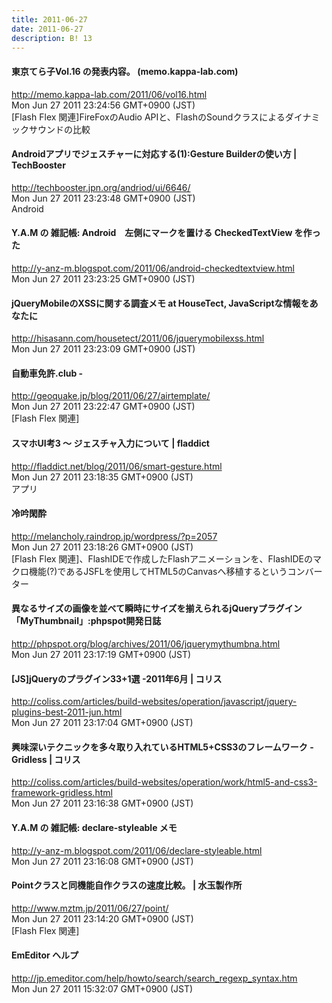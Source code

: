 ```yaml
---
title: 2011-06-27
date: 2011-06-27
description: B! 13
---
```


#### 東京てら子Vol.16 の発表内容。 (memo.kappa-lab.com)
http://memo.kappa-lab.com/2011/06/vol16.html<br>
Mon Jun 27 2011 23:24:56 GMT+0900 (JST)<br>
[Flash Flex 関連]FireFoxのAudio APIと、FlashのSoundクラスによるダイナミックサウンドの比較


#### Androidアプリでジェスチャーに対応する(1):Gesture Builderの使い方 | TechBooster
http://techbooster.jpn.org/andriod/ui/6646/<br>
Mon Jun 27 2011 23:23:48 GMT+0900 (JST)<br>
Android


#### Y.A.M の 雑記帳: Android　左側にマークを置ける CheckedTextView を作った
http://y-anz-m.blogspot.com/2011/06/android-checkedtextview.html<br>
Mon Jun 27 2011 23:23:25 GMT+0900 (JST)<br>


#### jQueryMobileのXSSに関する調査メモ at HouseTect, JavaScriptな情報をあなたに
http://hisasann.com/housetect/2011/06/jquerymobilexss.html<br>
Mon Jun 27 2011 23:23:09 GMT+0900 (JST)<br>


#### 自動車免許.club - 
http://geoquake.jp/blog/2011/06/27/airtemplate/<br>
Mon Jun 27 2011 23:22:47 GMT+0900 (JST)<br>
[Flash Flex 関連]


#### スマホUI考3 ～ ジェスチャ入力について | fladdict
http://fladdict.net/blog/2011/06/smart-gesture.html<br>
Mon Jun 27 2011 23:18:35 GMT+0900 (JST)<br>
アプリ


#### 冷吟閑酔
http://melancholy.raindrop.jp/wordpress/?p=2057<br>
Mon Jun 27 2011 23:18:26 GMT+0900 (JST)<br>
[Flash Flex 関連]、FlashIDEで作成したFlashアニメーションを、FlashIDEのマクロ機能(?)であるJSFLを使用してHTML5のCanvasへ移植するというコンバーター


#### 異なるサイズの画像を並べて瞬時にサイズを揃えられるjQueryプラグイン「MyThumbnail」:phpspot開発日誌
http://phpspot.org/blog/archives/2011/06/jquerymythumbna.html<br>
Mon Jun 27 2011 23:17:19 GMT+0900 (JST)<br>


####   [JS]jQueryのプラグイン33+1選 -2011年6月 | コリス
http://coliss.com/articles/build-websites/operation/javascript/jquery-plugins-best-2011-jun.html<br>
Mon Jun 27 2011 23:17:04 GMT+0900 (JST)<br>


####   興味深いテクニックを多々取り入れているHTML5+CSS3のフレームワーク -Gridless | コリス
http://coliss.com/articles/build-websites/operation/work/html5-and-css3-framework-gridless.html<br>
Mon Jun 27 2011 23:16:38 GMT+0900 (JST)<br>


#### Y.A.M の 雑記帳: declare-styleable メモ
http://y-anz-m.blogspot.com/2011/06/declare-styleable.html<br>
Mon Jun 27 2011 23:16:08 GMT+0900 (JST)<br>


#### Pointクラスと同機能自作クラスの速度比較。 | 水玉製作所
http://www.mztm.jp/2011/06/27/point/<br>
Mon Jun 27 2011 23:14:20 GMT+0900 (JST)<br>
[Flash Flex 関連]


#### EmEditor ヘルプ
http://jp.emeditor.com/help/howto/search/search_regexp_syntax.htm<br>
Mon Jun 27 2011 15:32:07 GMT+0900 (JST)<br>


